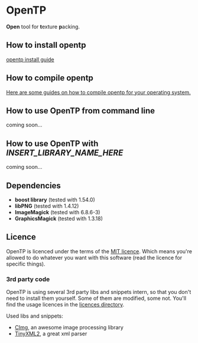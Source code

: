 OpenTP
=======

**Open** tool for **t**exture **p**acking.

## How to install opentp

[opentp install guide](https://github.com/Kasoki/opentp/wiki#install-guide)

## How to compile opentp

[Here are some guides on how to compile opentp for your operating system.](https://github.com/Kasoki/opentp/wiki#compile-guide)

## How to use OpenTP from command line

coming soon...

## How to use OpenTP with *INSERT_LIBRARY_NAME_HERE*

coming soon...

## Dependencies

* **boost library** (tested with 1.54.0)
* **libPNG** (tested with 1.4.12)
* **ImageMagick** (tested with 6.8.6-3)
* **GraphicsMagick** (tested with 1.3.18)


## Licence

OpenTP is licenced under the terms of the [MIT licence](http://opensource.org/licenses/MIT). Which means you're allowed to do whatever you want with this software (read the licence for specific things).

### 3rd party code

OpenTP is using several 3rd party libs and snippets intern, so that you don't need to install them yourself. Some of them are modified, some not. You'll find the usage licences in the [licences directory](https://github.com/Kasoki/opentp/tree/master/licences).

Used libs and snippets:

* [CImg](http://cimg.sourceforge.net/), an awesome image processing library
* [TinyXML2](https://github.com/leethomason/tinyxml2), a great xml parser